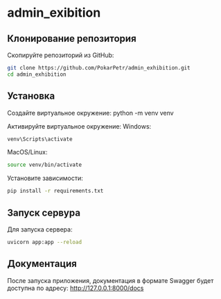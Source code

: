 # admin_exibition

## Клонирование репозитория
Скопируйте репозиторий из GitHub:
```bash
git clone https://github.com/PokarPetr/admin_exhibition.git
cd admin_exhibition
```

## Установка
Создайте виртуальное окружение:
python -m venv venv

Активируйте виртуальное окружение:
Windows:
```bash
venv\Scripts\activate
```
MacOS/Linux:
```bash
source venv/bin/activate
```

Установите зависимости:
```bash
pip install -r requirements.txt
```

## Запуск сервура
Для запуска сервера:
```bash
uvicorn app:app --reload
```

## Документация
После запуска приложения, документация в формате Swagger будет доступна по адресу:
http://127.0.0.1:8000/docs
